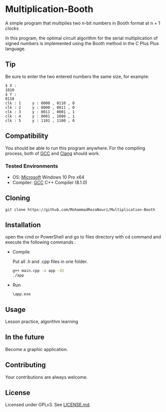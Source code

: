 # Multiplication-Booth
A simple program that multiplies two n-bit numbers in Booth format at n + 1 clocks

In this program, the optimal circuit algorithm for the serial multiplication of signed numbers is implemented using the Booth method in the C Plus Plus language.
## Tip
Be sure to enter the two entered numbers the same size, for example:

```
$ X : 
1010
$ Y : 
0110
clk : 1     y : 0000 , 0110 , 0
clk : 2     y : 0000 , 0011 , 0
clk : 3     y : 0011 , 0001 , 1
clk : 4     y : 0001 , 1000 , 1
clk : 5     y : 1101 , 1100 , 0
```
## Compatibility
You should be able to run this program anywhere. For the compiling process, both of [GCC](https://gcc.gnu.org/) and [Clang](https://clang.llvm.org/) should work.
### Tested Environments
- OS:  [Microsoft](https://www.microsoft.com/uk-ua/) Windows 10 Pro x64
- Compiler: [GCC](https://gcc.gnu.org/) C++ Compiler (8.1.0)
## Cloning
```
git clone https://github.com/MohammadRezaNouri/Multiplication-Booth
```
## Installation
open the cmd or PowerShell and go to files directory with cd command and execute the following commands :

- Compile

    Put all .h and .cpp files in one folder.
    ```bash
    g++ main.cpp -o app -O2
    ./app
    ```

- Run

    ```
    \app.exe
    ```
## Usage
Lesson practice, algorithm learning
## In the future
Become a graphic application.
## Contributing
Your contributions are always welcome.
## License
Licensed under GPLv3. See [LICENSE.md](https://github.com/MohammadRezaNouri/Multiplication-Booth/blob/main/LICENSE.md).

